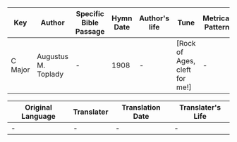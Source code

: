 Key | Author   | Specific Bible Passage     |Hymn Date |Author's life |Tune |Metrical Pattern   |Composer/Source
-- | --------- | ---------------------------|----------|--------------|-----|-------------------|-------------  
C Major |Augustus M. Toplady |- |1908 |- |[Rock of Ages, cleft for me!] |- |Thomas Hastings

Original Language | Translater | Translation Date   | Translater's Life  
----------------- | --------- | --------------------|-------------     
\- |- |- |-
